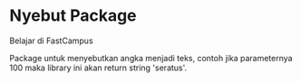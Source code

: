 # Nyebut Package

Belajar di FastCampus

Package untuk menyebutkan angka menjadi teks, contoh jika parameternya 100 maka library ini akan return string 'seratus'.
